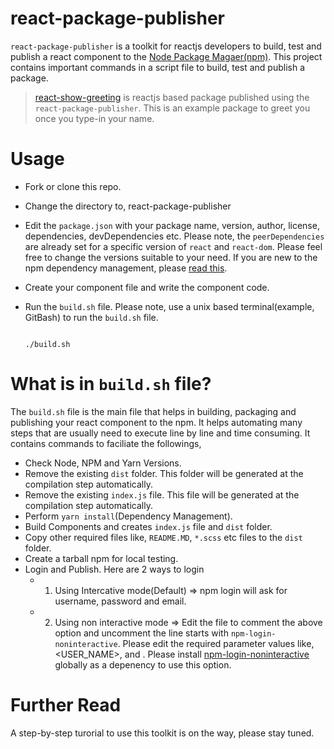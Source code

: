 # react-package-publisher

`react-package-publisher` is a toolkit for reactjs developers to build, test and publish a react component to the [Node Package Magaer(npm)](https://www.npmjs.com/). This project contains important commands in a script file to build, test and publish a package.

> [react-show-greeting](https://www.npmjs.com/package/react-show-greeting) is reactjs based package published using the `react-package-publisher`. This is an example package to greet you once you type-in your name.

# Usage

- Fork or clone this repo.
- Change the directory to, react-package-publisher
- Edit the `package.json` with your package name, version, author, license, dependencies, devDependencies etc. Please note, the `peerDependencies` are already set for a specific version of `react` and `react-dom`. Please feel free to change the versions suitable to your need. If you are new to the npm dependency management, please [read this](https://blog.greenroots.info/npm-dependency-handbook-for-you-ckcg56tei003ejhs16wap1t8r).
- Create your component file and write the component code.
- Run the `build.sh` file. Please note, use a unix based terminal(example, GitBash) to run the `build.sh` file.
  
  ```shell

  ./build.sh

  ```

# What is in `build.sh` file?
The `build.sh` file is the main file that helps in building, packaging and publishing your react component to the npm. It helps automating many steps that are usually need to execute line by line and time consuming. It contains commands to faciliate the followings,

- Check Node, NPM and Yarn Versions.
- Remove the existing `dist` folder. This folder will be generated at the compilation step automatically.
- Remove the existing `index.js` file. This file will be generated at the compilation step automatically.
- Perform `yarn install`(Dependency Management).
- Build Components and creates `index.js` file and `dist` folder.
- Copy other required files like, `README.MD`, `*.scss` etc files to the `dist` folder.
- Create a tarball npm for local testing.
- Login and Publish. Here are 2 ways to login
  - 1. Using Intercative mode(Default) => npm login will ask for username, password and email.
  - 2. Using non interactive mode => Edit the file to comment the above option and uncomment the line starts with `npm-login-noninteractive`. Please edit the required parameter values like, <USER_NAME>, <PASSWORD> and <EMAIL>. Please install [npm-login-noninteractive](https://www.npmjs.com/package/npm-login-noninteractive) globally as a depenency to use this option.
 
# Further Read

 A step-by-step turorial to use this toolkit is on the way, please stay tuned.
  
  

